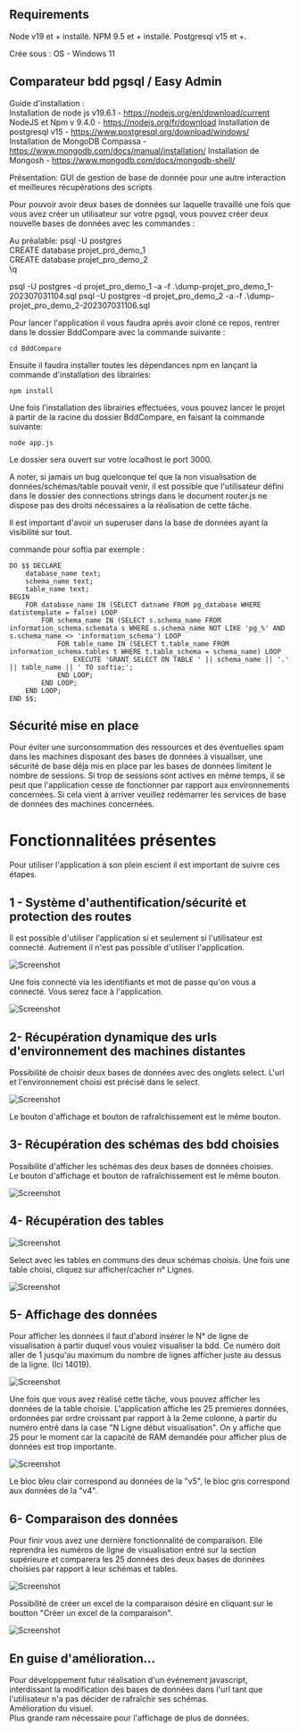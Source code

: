 ## Requirements 

Node v19 et + installé.
NPM 9.5 et + installé.
Postgresql v15 et +.

Crée sous : 
OS - Windows 11


## Comparateur bdd pgsql / Easy Admin

Guide d'installation :  
Installation de node js v19.6.1 - https://nodejs.org/en/download/current  
NodeJS et Npm v 9.4.0 - https://nodejs.org/fr/download
Installation de postgresql v15 - https://www.postgresql.org/download/windows/
Installation de MongoDB Compassa - https://www.mongodb.com/docs/manual/installation/
Installation de Mongosh - https://www.mongodb.com/docs/mongodb-shell/

Présentation:
GUI de gestion de base de donnée pour une autre interaction et meilleures récupérations des scripts

Pour pouvoir avoir deux bases de données sur laquelle travaillé une fois que vous avez créer un utilisateur sur votre pgsql, vous pouvez créer deux nouvelle bases de données avec les commandes :  

Au prèalable:
psql -U postgres  
CREATE database projet_pro_demo_1  
CREATE database projet_pro_demo_2  
\q   

psql -U postgres -d projet_pro_demo_1 -a -f .\dump-projet_pro_demo_1-202307031104.sql
psql -U postgres -d projet_pro_demo_2 -a -f .\dump-projet_pro_demo_2-202307031106.sql

Pour lancer l'application il vous faudra aprés avoir cloné ce repos, rentrer dans le dossier BddCompare avec la commande suivante :  
```
cd BddCompare
```

Ensuite il faudra installer toutes les dépendances npm en lançant la commande d'installation des librairies: 
```
npm install  
```

Une fois l'installation des librairies effectuées, vous pouvez lancer le projet à partir de la racine du dossier BddCompare, en faisant la commande suivante:  
```
node app.js  
```

Le dossier sera ouvert sur votre localhost le port 3000.

A noter, si jamais un bug quelconque tel que la non visualisation de données/schémas/table pouvait venir, il est possible que l'utilisateur défini dans le dossier des connections strings dans le document router.js ne dispose pas des droits nécessaires a la réalisation de cette tâche.  

Il est important d'avoir un superuser dans la base de données ayant la visibilité sur tout. 

commande pour softia par exemple :   

```
DO $$ DECLARE
    database_name text;
    schema_name text;
    table_name text;
BEGIN
    FOR database_name IN (SELECT datname FROM pg_database WHERE datistemplate = false) LOOP
        FOR schema_name IN (SELECT s.schema_name FROM information_schema.schemata s WHERE s.schema_name NOT LIKE 'pg_%' AND s.schema_name <> 'information_schema') LOOP
            FOR table_name IN (SELECT t.table_name FROM information_schema.tables t WHERE t.table_schema = schema_name) LOOP
                EXECUTE 'GRANT SELECT ON TABLE ' || schema_name || '.' || table_name || ' TO softia;';
            END LOOP;
        END LOOP;
    END LOOP;
END $$;
```
## Sécurité mise en place

Pour éviter une surconsommation des ressources et des éventuelles spam dans les machines disposant des bases de données à visualiser, une sécurité de base déja mis en place par les bases de données limitent le nombre de sessions. Si trop de sessions sont actives en même temps, il se peut que l'application cesse de fonctionner par rapport aux environnements concernées. Si cela vient à arriver veuillez redémarrer les services de base de données des machines concernées.

# Fonctionnalitées présentes

Pour utiliser l'application à son plein escient il est important de suivre ces étapes.

## 1 - Système d'authentification/sécurité et protection des routes

Il est possible d'utiliser l'application si et seulement si l'utilisateur est connecté. Autrement il n'est pas possible d'utiliser l'application.

![Screenshot](./presentationAppli/Section1b.png)

Une fois connecté via les identifiants et mot de passe qu'on vous a connecté. Vous serez face à l'application. 

![Screenshot](./presentationAppli/Section1c.png)

## 2- Récupération dynamique des urls d'environnement des machines distantes  


Possibilité de choisir deux bases de données avec des onglets select. L'url et l'environnement choisi est précisé dans le select. 

![Screenshot](./presentationAppli/Section1d.png)

Le bouton d'affichage et bouton de rafraîchissement est le même bouton. 




## 3- Récupération des schémas des bdd choisies

Possibilité d'afficher les schémas des deux bases de données choisies.   
Le bouton d'affichage et bouton de rafraîchissement est le même bouton.

![Screenshot](./presentationAppli/Section2.png)

## 4- Récupération des tables 

![Screenshot](./presentationAppli/Section3.png)
 
Select avec les tables en communs des deux schémas choisis. 
Une fois une table choisi, cliquez sur afficher/cacher n° Lignes.

![Screenshot](./presentationAppli/Section3-2.png)

## 5- Affichage des données 

Pour afficher les données il faut d'abord insérer le N° de ligne de visualisation à partir duquel vous voulez visualiser la bdd.  Ce numéro doit aller de 1 jusqu'au maximum du nombre de lignes afficher juste au dessus de la ligne. (Ici 14019). 

![Screenshot](./presentationAppli/Section4.png)

Une fois que vous avez réalisé cette tâche, vous pouvez afficher les données de la table choisie. L'application affiche les 25 premieres données, ordonnées par ordre croissant par rapport à la 2eme colonne, à partir du numéro entré dans la case "N Ligne début visualisation". 
On y affiche que 25 pour le moment car la capacité de RAM demandée pour afficher plus de données est trop importante. 

![Screenshot](./presentationAppli/Section4-a.png)

Le bloc bleu clair correspond au données de la "v5", le bloc gris correspond aux données de la "v4".

## 6- Comparaison des données

Pour finir vous avez une dernière fonctionnalité de comparaison. 
Elle reprendra les numéros de ligne de visualisation entré sur la section supérieure et comparera les 25 données des deux bases de données choisies par rapport à leur schémas et tables.

![Screenshot](./presentationAppli/Section5.png)

Possibilité de créer un excel de la comparaison désiré en cliquant sur le boutton "Créer un excel de la comparaison". 

![Screenshot](./presentationAppli/Section6.png)

## En guise d'amélioration...  

Pour développement futur réalisation d'un événement javascript, interdissant la modification des bases de données dans l'url tant que l'utilisateur n'a pas décider de rafraîchir ses schémas.  
Amélioration du visuel.  
Plus grande ram nécessaire pour l'affichage de plus de données.



